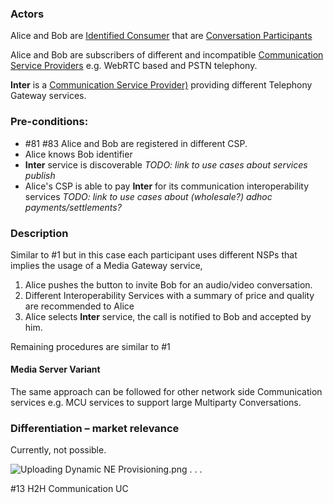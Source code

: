 ### Actors

Alice and Bob are [Identified Consumer](https://github.com/reTHINK-project/use-cases/blob/master/docs/D1.1/business-models/business-roles.md#identified-service-consumer) that are [Conversation Participants](../blob/master/docs/D1.1/business-models/business-roles.md#conversation--communication-participant)

Alice and Bob are subscribers of different and incompatible [Communication Service Providers](https://github.com/reTHINK-project/use-cases/blob/master/docs/D1.1/business-models/business-roles.md#communication-service-provider-csp)  e.g. WebRTC based and PSTN telephony.

**Inter** is a [Communication Service Provider)](https://github.com/reTHINK-project/use-cases/blob/master/docs/D1.1/business-models/business-roles.md#communication-service-provider-csp) providing different Telephony Gateway services.
### Pre-conditions:
- #81  #83 Alice and Bob are registered in different CSP.
- Alice knows Bob identifier
- **Inter** service is discoverable _TODO: link to use cases about services publish_
- Alice's CSP is able to pay **Inter** for its communication interoperability services _TODO: link to use cases about (wholesale?) adhoc payments/settlements?_
### Description

Similar to #1 but in this case each participant uses different NSPs that implies the usage of a Media Gateway service, 
1. Alice pushes the button to invite Bob for an audio/video conversation.
2. Different Interoperability Services with a summary of price and quality are recommended to Alice
3. Alice selects **Inter** service, the call is notified to Bob and accepted by him.

Remaining procedures are similar to #1
#### Media Server Variant

The same approach can be followed for other network side Communication services e.g. MCU services to support large Multiparty Conversations.
### Differentiation – market relevance

Currently, not possible.

![Uploading Dynamic NE Provisioning.png . . .]()

#13 H2H Communication UC
